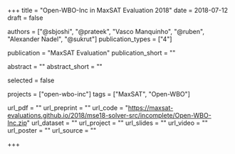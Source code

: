 +++
title = "Open-WBO-Inc in MaxSAT Evaluation 2018"
date = 2018-07-12
draft = false

authors = ["@sbjoshi", "@prateek", "Vasco Manquinho", "@ruben", "Alexander Nadel", "@sukrut"]
publication_types = ["4"]

publication = "MaxSAT Evaluation"
publication_short = ""

abstract = ""
abstract_short = ""

selected = false

projects = ["open-wbo-inc"]
tags = ["MaxSAT", "Open-WBO"]

url_pdf = ""
url_preprint = ""
url_code = "https://maxsat-evaluations.github.io/2018/mse18-solver-src/incomplete/Open-WBO-Inc.zip"
url_dataset = ""
url_project = ""
url_slides = ""
url_video = ""
url_poster = ""
url_source = ""

+++
